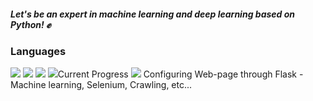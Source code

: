 
##### Let's be an expert in machine learning and deep learning based on Python! ✊

### Languages 

<img src="https://img.shields.io/badge/PYTHON-%E2%98%85%E2%98%85%E2%98%85%E2%98%86%E2%98%86-0696D7?style=plastic&logo=Python&logoColor=yellow"/>
<img src="https://img.shields.io/badge/Node.js-%E2%98%85%E2%98%85%E2%98%86%E2%98%86%E2%98%86-0696D7?style=plastic&logo=Node.js&logoColor=green"/>
<img src="https://img.shields.io/badge/HTML-%E2%98%85%E2%98%85%E2%98%86%E2%98%86%E2%98%86-0696D7?style=plastic&logo=HTML5&logoColor=orange"/>
<img src="https://img.shields.io/badge/MySQL-%E2%98%85%E2%98%86%E2%98%86%E2%98%86%E2%98%86-0696D7?style=plastic&logo=MySQL&logoColor=white/>

### Current Progress

<img src="https://img.shields.io/badge/Flask-0151C2?style=plastic&logo=Flask&logoColor=white&link=https://github.com/HYUNSOOLEE-6839/WEB_via_FLASK"/>
Configuring Web-page through Flask 
- Machine learning, Selenium, Crawling, etc...
